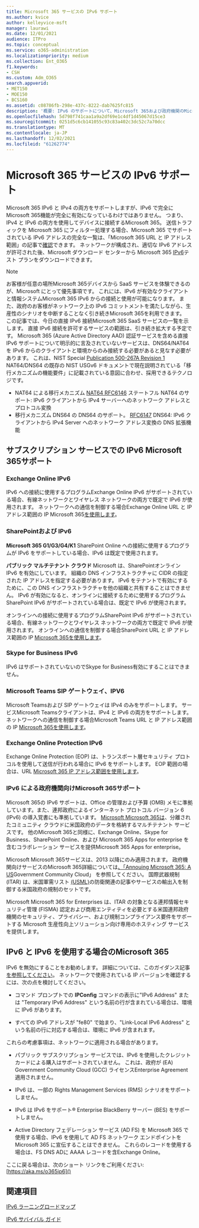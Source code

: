 ```yaml
---
title: Microsoft 365 サービスの IPv6 サポート
ms.author: kvice
author: kelleyvice-msft
manager: laurawi
ms.date: 12/01/2021
audience: ITPro
ms.topic: conceptual
ms.service: o365-administration
ms.localizationpriority: medium
ms.collection: Ent_O365
f1.keywords:
- CSH
ms.custom: Adm_O365
search.appverid:
- MET150
- MOE150
- BCS160
ms.assetid: c08786fb-298e-437c-8222-dab7625fc815
description: '概要: IPv6 のサポートについて、Microsoft 365および政府機関のMicrosoft 365説明します。'
ms.openlocfilehash: 5d798f741caa1a9a2df69e1c4df1d45067d15ce3
ms.sourcegitcommit: 0251d5c6cb141055c93c83a402c3dc52c7a70dcc
ms.translationtype: MT
ms.contentlocale: ja-JP
ms.lasthandoff: 12/02/2021
ms.locfileid: "61262774"
---
```

# <a name="ipv6-support-in-microsoft-365-services"></a>Microsoft 365 サービスの IPv6 サポート

Microsoft 365 IPv6 と IPv4 の両方をサポートしますが、IPv6 で完全にMicrosoft 365機能が完全に有効になっているわけではありません。 つまり、IPv4 と IPv6 の両方を使用してデバイスに接続するMicrosoft 365。 送信トラフィックを Microsoft 365 にフィルター処理する場合、Microsoft 365 でサポートされている IPv6 アドレスの完全な一覧は、「Microsoft 365 URL と IP アドレス範囲」の記事で[確認](urls-and-ip-address-ranges.md)できます。 ネットワークが構成され、適切な IPv6 アドレスが許可された後、Microsoft ダウンロード センターから Microsoft 365 [IPv6](https://go.microsoft.com/fwlink/?LinkId=293447)テスト プランをダウンロードできます。

> [!NOTE]
> お客様が任意の場所Microsoft 365デバイスから SaaS サービスを体験できるのが、Microsoft にとって優先事項です。 これには、IPv6 が有効なクライアントと情報システムMicrosoft 365 IPv6 からの接続と使用が可能になります。 また、政府のお客様がネットワーク上の IPv6 コミットメントを満たしながら、生産性のシナリオを中断することなく引き続きMicrosoft 365を利用できます。  
> この記事では、今日の直接 IPv6 接続Microsoft 365 SaaS サービスの一覧を示します。 直接 IPv6 接続を許可するサービスの範囲は、引き続き拡大する予定です。 Microsoft 365 (Azure Active Directory AAD) 認証サービスを含める直接 IPv6 サポートについて明示的に言及されていないサービスは、DNS64/NAT64 を IPv6 からのクライアントと環境からのみ接続する必要があると見なす必要があります。  これは、NIST Special [Publication 500-267A Revision 1](https://nvlpubs.nist.gov/nistpubs/specialpublications/NIST.SP.500-267Ar1.pdf) NAT64/DNS64 の既存の NIST USGv6 ドキュメントで現在説明されている「移行メカニズムの機能要件」に記載されている意図に合わせ、採用できるテクノロジです。
> - NAT64 による移行メカニズム [NAT64 RFC6146](https://datatracker.ietf.org/doc/html/rfc6146) ステートフル NAT64 のサポート: IPv6 クライアントから IPv4 サーバーへのネットワーク アドレスとプロトコル変換
> - 移行メカニズム DNS64 の DNS64 のサポート。 [RFC6147](https://datatracker.ietf.org/doc/html/rfc6147) DNS64: IPv6 クライアントから IPv4 Server へのネットワーク アドレス変換の DNS 拡張機能

  
## <a name="ipv6-support-in-microsoft-365-subscription-service"></a>サブスクリプション サービスでの IPv6 Microsoft 365サポート

### <a name="exchange-online-and-ipv6"></a>Exchange Online IPv6

IPv6 への接続に使用するプログラムExchange Online IPv6 がサポートされている場合、有線ネットワークとワイヤレス ネットワークの両方で既定で IPv6 が使用されます。 ネットワークへの通信を制御する場合Exchange Online URL と IP アドレス範囲の IP Microsoft 365[を使用します](urls-and-ip-address-ranges.md)。
  
### <a name="sharepoint-online-and-ipv6"></a>SharePointおよび IPv6

 **Microsoft 365 G1/G3/G4/K1** SharePoint Online への接続に使用するプログラムが IPv6 をサポートしている場合、IPv6 は既定で使用されます。
  
 **パブリック マルチテナント クラウド** Microsoft は、SharePointオンライン IPv6 を有効にしています。 組織の DNS インフラストラクチャに CIDR の指定された IP アドレスを指定する必要があります。 IPv6 をテナントで有効にするために、この DNS インフラストラクチャを他の組織と共有することはできません。 IPv6 が有効になると、オンラインに接続するために使用するプログラムSharePoint IPv6 がサポートされている場合は、既定で IPv6 が使用されます。
  
オンラインへの接続に使用するプログラムSharePoint IPv6 がサポートされている場合、有線ネットワークとワイヤレス ネットワークの両方で既定で IPv6 が使用されます。 オンラインへの通信を制御する場合SharePoint URL と IP アドレス範囲の IP [Microsoft 365を使用します](urls-and-ip-address-ranges.md)。
  
 
  
### <a name="skype-for-business-and-ipv6"></a>Skype for Business IPv6

IPv6 はサポートされていないのでSkype for Business有効にすることはできません。

### <a name="microsoft-teams-sip-gateway-and-ipv6"></a>Microsoft Teams SIP ゲートウェイ、IPV6

Microsoft Teamsおよび SIP ゲートウェイは IPv4 のみをサポートします。 サービスMicrosoft Teamsクライアントは、IPv4 と IPv6 の両方をサポートします。 ネットワークへの通信を制御する場合Microsoft Teams URL と IP アドレス範囲の IP [Microsoft 365を使用します](urls-and-ip-address-ranges.md)。
  
### <a name="exchange-online-protection-and-ipv6"></a>Exchange Online Protection IPv6

Exchange Online Protection (EOP) は、トランスポート層セキュリティ プロトコルを使用して送信が行われる場合に IPv6 をサポートします。 EOP 範囲の場合は、URL [Microsoft 365 IP アドレス範囲を使用します](urls-and-ip-address-ranges.md)。
  
### <a name="ipv6-support-for-microsoft-365-government-offerings"></a>IPv6 による政府機関向けMicrosoft 365サポート

Microsoft 365の IPv6 サポートは、Office の管理および予算 (OMB) メモに準拠しています。また、連邦政府によるインターネット プロトコル バージョン 6 (IPv6) の導入覚書にも準拠しています。 [Microsoft Microsoft 365は](https://go.microsoft.com/fwlink/p/?LinkId=325414)、分離されたコミュニティ クラウドに米国政府のデータを格納するマルチテナント サービスです。 他のMicrosoft 365と同様に、Exchange Online、Skype for Business、SharePoint Online、および Microsoft 365 Apps for enterprise を含むコラボレーション サービスを提供Microsoft 365 Apps for enterprise。 

Microsoft Microsoft 365サービスは、2013 以降にのみ適用されます。 政府機関向けサービスのMicrosoft 365詳細については[、「Annouing Microsoft 365: A US](https://go.microsoft.com/fwlink/p/?LinkId=325414)Government Community Cloud」 を参照してください。 国際武器規制 (ITAR) は、米国軍需リスト [(USML)](https://go.microsoft.com/fwlink/p/?LinkId=325415)の防衛関連の記事やサービスの輸出入を制御する米国政府の規制のセットです。 

Microsoft Microsoft 365 for Enterprises は、ITAR の対象となる連邦情報セキュリティ管理 (FISMA) 認定および商用エンティティを必要とする米国連邦政府機関のセキュリティ、プライバシー、および規制コンプライアンス要件をサポートする Microsoft 生産性向上ソリューション向け専用のホスティング サービスを提供します。
  
## <a name="things-to-consider-when-using-ipv6-and-microsoft-365"></a>IPv6 と IPv6 を使用する場合のMicrosoft 365

IPv6 を無効にすることをお勧めします。 詳細については、このガイダンス記事 [を参照してください](https://support.microsoft.com/help/929852/guidance-for-configuring-ipv6-in-windows-for-advanced-users)。 ネットワークで使用されている IP バージョンを確認するには、次の点を検討してください。
  
- コマンド プロンプトでの **IPConfig** コマンドの表示に"IPv6 Address" または "Temporary IPv6 Address" という名前の行が含まれている場合は、環境に IPv6 があります。

- すべての IPv6 アドレスが "fe80" で始まり、"Link-Local IPv6 Address" という名前の行に対応する場合は、環境に IPv6 が含まれます。

これらの考慮事項は、ネットワークに適用される場合があります。
  
- パブリック サブスクリプション サービスでは、IPv6 を使用したクレジット カードによる購入はサポートされていません。 これは、政府が (EA) Government Community Cloud (GCC) ライセンスEnterprise Agreement適用されません。

- IPv6 は、一部の Rights Management Services (RMS) シナリオをサポートしません。

- IPv6 は IPv6 をサポート® Enterprise BlackBerry サーバー (BES) をサポートしません。

- Active Directory フェデレーション サービス (AD FS) を Microsoft 365 で使用する場合、IPv6 を使用して AD FS ネットワーク エンドポイントを Microsoft 365 に宣伝することはできません。 これらのレコードを使用する場合は、FS DNS ADに AAAA レコードを含Exchange Online。 

ここに戻る場合は、次のショート リンクをご利用ください: [https://aka.ms/o365ip6]()

## <a name="see-also"></a>関連項目

[IPv6 ラーニングロードマップ](/previous-versions/windows/it-pro/windows-server-2008-R2-and-2008/gg250710(v%3dws.10))
  
[IPv6 サバイバル ガイド](https://social.technet.microsoft.com/wiki/contents/articles/1728.ipv6-survival-guide.aspx)
